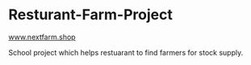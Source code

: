 # Resturant-Farm-Project

www.nextfarm.shop

School project which helps restuarant to find farmers  for stock  supply.

